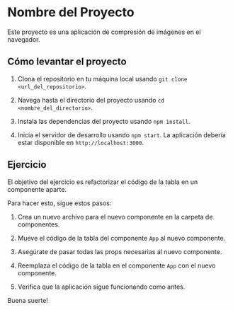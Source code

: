 # Nombre del Proyecto

Este proyecto es una aplicación de compresión de imágenes en el navegador.

## Cómo levantar el proyecto

1. Clona el repositorio en tu máquina local usando `git clone <url_del_repositorio>`.

2. Navega hasta el directorio del proyecto usando `cd <nombre_del_directorio>`.

3. Instala las dependencias del proyecto usando `npm install`.

4. Inicia el servidor de desarrollo usando `npm start`. La aplicación debería estar disponible en `http://localhost:3000`.

## Ejercicio

El objetivo del ejercicio es refactorizar el código de la tabla en un componente aparte.

Para hacer esto, sigue estos pasos:

1. Crea un nuevo archivo para el nuevo componente en la carpeta de componentes.

2. Mueve el código de la tabla del componente `App` al nuevo componente.

3. Asegúrate de pasar todas las props necesarias al nuevo componente.

4. Reemplaza el código de la tabla en el componente `App` con el nuevo componente.

5. Verifica que la aplicación sigue funcionando como antes.

Buena suerte!
